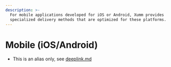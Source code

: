 ```yaml
---
description: >-
  For mobile applications developed for iOS or Android, Xumm provides
  specialized delivery methods that are optimized for these platforms.
---
```


# Mobile (iOS/Android)

* This is an alias only, see [deeplink.md](deeplink.md "mention")
